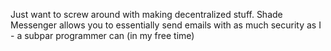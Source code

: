 Just want to screw around with making decentralized stuff. Shade Messenger allows you to essentially send emails with as much security as I -  a subpar programmer can (in my free time)
